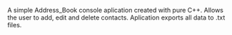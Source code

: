A simple Address_Book console aplication created with pure C++. Allows the user to add, edit and delete contacts. Aplication exports all data to .txt files.
